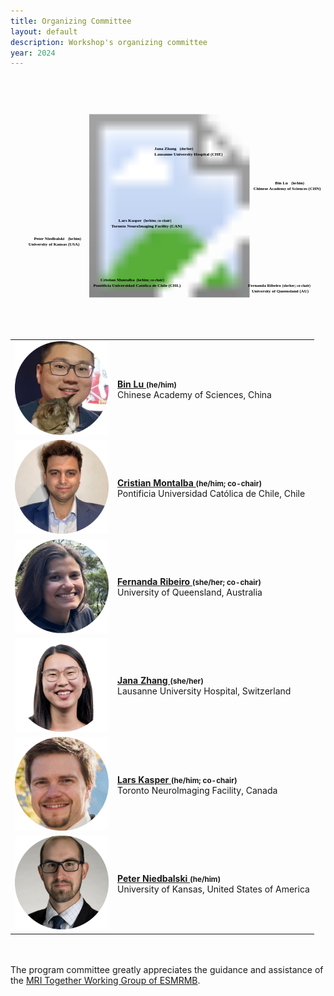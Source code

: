 ```yaml
---
title: Organizing Committee
layout: default
description: Workshop's organizing committee
year: 2024
--- 
```


<div id="committee_svg">
<svg width="1000" height="800">
<?xml version="1.0" encoding="utf-8"?>
<!-- Generator: Adobe Illustrator 23.1.1, SVG Export Plug-In . SVG Version: 6.00 Build 0)  -->
<svg version="1.1" id="Layer_1" xmlns="http://www.w3.org/2000/svg" xmlns:xlink="http://www.w3.org/1999/xlink" x="0px" y="0px"
     viewBox="0 0 875.1 692.8" style="enable-background:new 0 0 875.1 692.8;" xml:space="preserve">
<style type="text/css">
    .st0{fill:none;}
    .st1{font-family:'Arial-BoldMT';}
    .st2{font-size:12px;}
    .st3{font-size:10px;}
    .st4{fill:none;stroke:#009999;stroke-width:1.5;stroke-miterlimit:10;}
    .st5{fill:#009999;}
</style>
<image style="overflow:visible;" width="1886" height="1018" xlink:href="images/committee/committee_24.png"  transform="matrix(0.5 0 0 0.5 -30 100)">
</image>
<a xlink:href="https://scholar.google.com/citations?user=xk_DKEYAAAAJ&hl=en" >
    <text transform="matrix(1 0 0 1 735 295)" class="st1 st2" font-weight="bold">Bin Lu </text>
    <text transform="matrix(1 0 0 1 780 295)" class="st1 st3" font-weight="bold">(he/him)</text>
    <text transform="matrix(1 0 0 1 675 310)" class="st1 st2" font-weight="bold">Chinese Academy of Sciences (CHN)</text>
</a>
<a xlink:href="https://www.linkedin.com/in/cristian-montalba-zalaquett/" >
    <text transform="matrix(1 0 0 1 250 565)" class="st1 st2" font-weight="bold">Cristian Montalba </text>
    <text transform="matrix(1 0 0 1 350 565)" class="st1 st3" font-weight="bold">(he/him; co-chair)</text>
    <text transform="matrix(1 0 0 1 230 580)" class="st1 st2" font-weight="bold">Pontificia Universidad Católica de Chile (CHL)</text>
</a>
<a xlink:href="https://www.linkedin.com/in/fernanda-ribeiro-849a09102/" >
    <text transform="matrix(1 0 0 1 660 580)" class="st1 st2" font-weight="bold">Fernanda Ribeiro </text>
    <text transform="matrix(1 0 0 1 755 580)" class="st1 st3" font-weight="bold">(she/her; co-chair)</text>
    <text transform="matrix(1 0 0 1 670 595)" class="st1 st2" font-weight="bold">University of Queensland (AU)</text>
</a>
<a xlink:href="https://wp.unil.ch/cvmr/jana-zhang/" >
    <text transform="matrix(1 0 0 1 400 200)" class="st1 st2" font-weight="bold">Jana Zhang </text>
    <text transform="matrix(1 0 0 1 470 200)" class="st1 st3" font-weight="bold">(she/her)</text>
    <text transform="matrix(1 0 0 1 400 215)" class="st1 st2" font-weight="bold">Lausanne University Hospital (CHE)</text>
</a>
<a xlink:href="https://www.linkedin.com/in/lars-kasper-852ba781/" >
    <text transform="matrix(1 0 0 1 300 400)" class="st1 st2" font-weight="bold">Lars Kasper </text>
    <text transform="matrix(1 0 0 1 370 400)" class="st1 st3" font-weight="bold">(he/him; co-chair)</text>
    <text transform="matrix(1 0 0 1 280 415)" class="st1 st2" font-weight="bold">Toronto NeuroImaging Facility (CAN)</text>
</a>
<a xlink:href="https://www.linkedin.com/in/peter-niedbalski-379121a5/" >
    <text transform="matrix(1 0 0 1 65 450)" class="st1 st2" font-weight="bold">Peter Niedbalski </text>
    <text transform="matrix(1 0 0 1 160 450)" class="st1 st3" font-weight="bold">(he/him)</text>
    <text transform="matrix(1 0 0 1 50 465)" class="st1 st2" font-weight="bold">University of Kansas (USA)</text>
</a>

</svg>
</svg>
</div>

<div id="committee_table">
<table style="width:100%">
<tbody>
<tr>
    <td><img src="images/committee/BinLu.png" width=150px></td>
    <td><strong><a href="https://scholar.google.com/citations?user=xk_DKEYAAAAJ&hl=en">Bin Lu <a style="font-size: smaller;">(he/him)</a></a></strong><br> Chinese Academy of Sciences, China</td>
</tr>
<tr>
<td><img src="images/committee/CristianMontalba.png" width=150px></td>
<td><strong><a href="https://www.linkedin.com/in/cristian-montalba-zalaquett/">Cristian Montalba <a style="font-size: smaller;">(he/him; co-chair)</a></a></strong><br> Pontificia Universidad Católica de Chile, Chile</td>
</tr>
<tr>
    <td><img src="images/committee/FernandaRibeiro.png" width=150px></td>
    <td><strong><a href="https://www.linkedin.com/in/fernanda-ribeiro-849a09102/">Fernanda Ribeiro <a style="font-size: smaller;">(she/her; co-chair)</a></a></strong><br> University of Queensland, Australia</td>
</tr>
<tr>
    <td><img src="images/committee/JanaZhang.png" width=150px></td>
    <td><strong><a href="https://wp.unil.ch/cvmr/jana-zhang/">Jana Zhang <a style="font-size: smaller;">(she/her)</a></a></strong><br> Lausanne University Hospital, Switzerland</td>
</tr>
<tr>
    <td><img src="images/committee/LarsKasper.png" width=150px></td>
    <td><strong><a href="https://www.linkedin.com/in/lars-kasper-852ba781/">Lars Kasper <a style="font-size: smaller;">(he/him; co-chair)</a></a></strong><br> Toronto NeuroImaging Facility, Canada</td>
</tr>
<tr>
    <td><img src="images/committee/PeterNiedbalski.png" width=150px></td>
    <td><strong><a href="https://www.linkedin.com/in/peter-niedbalski-379121a5/">Peter Niedbalski <a style="font-size: smaller;">(he/him)</a></a></strong><br> University of Kansas, United States of America</td>

</tr>
</tbody>
</table>
</div>

<p>
 <br><br>
 The program committee greatly appreciates the guidance and assistance of the <a href="https://www.esmrmb.org/working-groups/">MRI Together Working Group of ESMRMB</a>.
</p>
